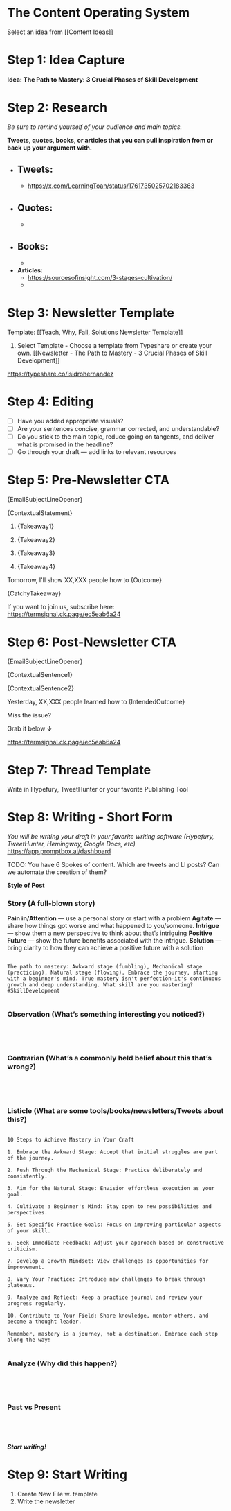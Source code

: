 # The Content Operating System

Select an idea from [[Content Ideas]]

# Step 1: Idea Capture

#### **Idea:** The Path to Mastery: 3 Crucial Phases of Skill Development


# Step 2: Research

*Be sure to remind yourself of your audience and main topics.*

**Tweets, quotes, books, or articles that you can pull inspiration from or back up your argument with.**

- **Tweets:**
    - 
    - https://x.com/LearningToan/status/1761735025702183363
- **Quotes:**
    - 
    - 
- **Books:**
    - 
    - 
- **Articles:**
    - https://sourcesofinsight.com/3-stages-cultivation/
    - 
    

# Step 3: Newsletter Template
Template: [[Teach, Why, Fail, Solutions Newsletter Template]]
1. Select Template - Choose a template from Typeshare or create your own.
[[Newsletter - The Path to Mastery - 3 Crucial Phases of Skill Development]]

https://typeshare.co/isidrohernandez



# Step 4: Editing

- [ ]  Have you added appropriate visuals?
- [ ]  Are your sentences concise, grammar corrected, and understandable?
- [ ]  Do you stick to the main topic, reduce going on tangents, and deliver what is promised in the headline?
- [ ]  Go through your draft — add links to relevant resources

# Step 5: Pre-Newsletter CTA

{EmailSubjectLineOpener}

{ContextualStatement}

1. {Takeaway1}

2. {Takeaway2} 

3. {Takeaway3} 

4. {Takeaway4}

Tomorrow, I'll show XX,XXX people how to {Outcome}

{CatchyTakeaway}

If you want to join us, subscribe here: https://termsignal.ck.page/ec5eab6a24

# Step 6: Post-Newsletter CTA

{EmailSubjectLineOpener}

{ContextualSentence1}

{ContextualSentence2}

Yesterday, XX,XXX people learned how to {IntendedOutcome}

Miss the issue?

Grab it below ↓

https://termsignal.ck.page/ec5eab6a24

# Step 7: Thread Template

Write in Hypefury, TweetHunter or your favorite Publishing Tool

# Step 8: Writing -  Short Form

*You will be writing your draft in your favorite writing software (Hypefury, TweetHunter, Hemingway, Google Docs, etc)*
https://app.promptbox.ai/dashboard

TODO: You have 6 Spokes of content. Which are tweets and LI posts? Can we automate the creation of them?

**Style of Post**




### Story (A full-blown story)

**Pain in/Attention** — use a personal story or start with a problem
**Agitate** — share how things got worse and what happened to you/someone.
**Intrigue** — show them a new perspective to think about that’s intriguing
**Positive Future** — show the future benefits associated with the intrigue.
**Solution** — bring clarity to how they can achieve a positive future with a solution

```

The path to mastery: Awkward stage (fumbling), Mechanical stage (practicing), Natural stage (flowing). Embrace the journey, starting with a beginner's mind. True mastery isn't perfection—it's continuous growth and deep understanding. What skill are you mastering? #SkillDevelopment


```



### Observation (What’s something interesting you noticed?)

```




```

### Contrarian (What’s a commonly held belief about this that’s wrong?)

```




```

### Listicle (What are some tools/books/newsletters/Tweets about this?)

```

10 Steps to Achieve Mastery in Your Craft

1. Embrace the Awkward Stage: Accept that initial struggles are part of the journey.

2. Push Through the Mechanical Stage: Practice deliberately and consistently.

3. Aim for the Natural Stage: Envision effortless execution as your goal.

4. Cultivate a Beginner's Mind: Stay open to new possibilities and perspectives.

5. Set Specific Practice Goals: Focus on improving particular aspects of your skill.

6. Seek Immediate Feedback: Adjust your approach based on constructive criticism.

7. Develop a Growth Mindset: View challenges as opportunities for improvement.

8. Vary Your Practice: Introduce new challenges to break through plateaus.

9. Analyze and Reflect: Keep a practice journal and review your progress regularly.

10. Contribute to Your Field: Share knowledge, mentor others, and become a thought leader.

Remember, mastery is a journey, not a destination. Embrace each step along the way!


```

### Analyze (Why did this happen?)

```




```

### Past vs Present 

```




```


***Start writing!***
# Step 9: Start Writing
1. Create New File w. template
2. Write the newsletter